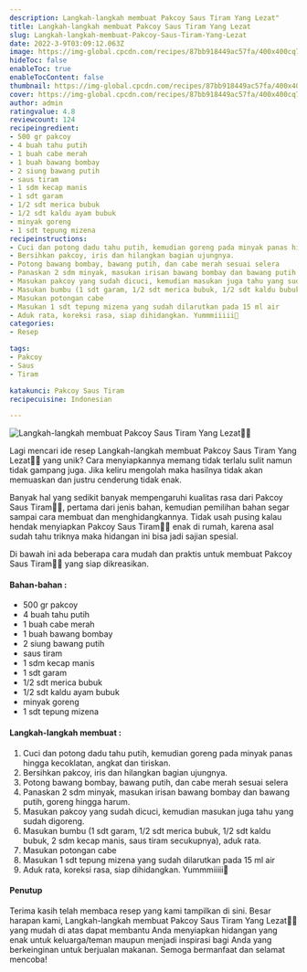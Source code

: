 ```yaml
---
description: Langkah-langkah membuat Pakcoy Saus Tiram Yang Lezat"
title: Langkah-langkah membuat Pakcoy Saus Tiram Yang Lezat
slug: Langkah-langkah-membuat-Pakcoy-Saus-Tiram-Yang-Lezat
date: 2022-3-9T03:09:12.063Z
image: https://img-global.cpcdn.com/recipes/87bb918449ac57fa/400x400cq70/photo.jpg
hideToc: false
enableToc: true
enableTocContent: false
thumbnail: https://img-global.cpcdn.com/recipes/87bb918449ac57fa/400x400cq70/photo.jpg
cover: https://img-global.cpcdn.com/recipes/87bb918449ac57fa/400x400cq70/photo.jpg
author: admin
ratingvalue: 4.8
reviewcount: 124
recipeingredient:
- 500 gr pakcoy
- 4 buah tahu putih
- 1 buah cabe merah
- 1 buah bawang bombay
- 2 siung bawang putih
- saus tiram
- 1 sdm kecap manis
- 1 sdt garam
- 1/2 sdt merica bubuk
- 1/2 sdt kaldu ayam bubuk
- minyak goreng
- 1 sdt tepung mizena
recipeinstructions:
- Cuci dan potong dadu tahu putih, kemudian goreng pada minyak panas hingga kecoklatan, angkat dan tiriskan.
- Bersihkan pakcoy, iris dan hilangkan bagian ujungnya.
- Potong bawang bombay, bawang putih, dan cabe merah sesuai selera
- Panaskan 2 sdm minyak, masukan irisan bawang bombay dan bawang putih, goreng hingga harum.
- Masukan pakcoy yang sudah dicuci, kemudian masukan juga tahu yang sudah digoreng.
- Masukan bumbu (1 sdt garam, 1/2 sdt merica bubuk, 1/2 sdt kaldu bubuk, 2 sdm kecap manis, saus tiram secukupnya), aduk rata.
- Masukan potongan cabe
- Masukan 1 sdt tepung mizena yang sudah dilarutkan pada 15 ml air
- Aduk rata, koreksi rasa, siap dihidangkan. Yummmiiiii🤤
categories:
- Resep

tags:
- Pakcoy
- Saus
- Tiram

katakunci: Pakcoy Saus Tiram
recipecuisine: Indonesian

---
```


![Langkah-langkah membuat Pakcoy Saus Tiram Yang Lezat👩‍🍳](https://img-global.cpcdn.com/recipes/87bb918449ac57fa/400x400cq70/photo.jpg)

Lagi mencari ide resep Langkah-langkah membuat Pakcoy Saus Tiram Yang Lezat👩‍🍳 yang unik? Cara menyiapkannya memang tidak terlalu sulit namun tidak gampang juga. Jika keliru mengolah maka hasilnya tidak akan memuaskan dan justru cenderung tidak enak.

Banyak hal yang sedikit banyak mempengaruhi kualitas rasa dari Pakcoy Saus Tiram👩‍🍳, pertama dari jenis bahan, kemudian pemilihan bahan segar sampai cara membuat dan menghidangkannya. Tidak usah pusing kalau hendak menyiapkan Pakcoy Saus Tiram👩‍🍳 enak di rumah, karena asal sudah tahu triknya maka hidangan ini bisa jadi sajian spesial.

Di bawah ini ada beberapa cara mudah dan praktis untuk membuat Pakcoy Saus Tiram👩‍🍳 yang siap dikreasikan.

<!--inarticleads1-->

#### Bahan-bahan :

- 500 gr pakcoy
- 4 buah tahu putih
- 1 buah cabe merah
- 1 buah bawang bombay
- 2 siung bawang putih
- saus tiram
- 1 sdm kecap manis
- 1 sdt garam
- 1/2 sdt merica bubuk
- 1/2 sdt kaldu ayam bubuk
- minyak goreng
- 1 sdt tepung mizena

<!--inarticleads2-->

#### Langkah-langkah membuat :

1. Cuci dan potong dadu tahu putih, kemudian goreng pada minyak panas hingga kecoklatan, angkat dan tiriskan.
1. Bersihkan pakcoy, iris dan hilangkan bagian ujungnya.
1. Potong bawang bombay, bawang putih, dan cabe merah sesuai selera
1. Panaskan 2 sdm minyak, masukan irisan bawang bombay dan bawang putih, goreng hingga harum.
1. Masukan pakcoy yang sudah dicuci, kemudian masukan juga tahu yang sudah digoreng.
1. Masukan bumbu (1 sdt garam, 1/2 sdt merica bubuk, 1/2 sdt kaldu bubuk, 2 sdm kecap manis, saus tiram secukupnya), aduk rata.
1. Masukan potongan cabe
1. Masukan 1 sdt tepung mizena yang sudah dilarutkan pada 15 ml air
1. Aduk rata, koreksi rasa, siap dihidangkan. Yummmiiiii🤤

#### Penutup

Terima kasih telah membaca resep yang kami tampilkan di sini. Besar harapan kami, Langkah-langkah membuat Pakcoy Saus Tiram Yang Lezat👩‍🍳 yang mudah di atas dapat membantu Anda menyiapkan hidangan yang enak untuk keluarga/teman maupun menjadi inspirasi bagi Anda yang berkeinginan untuk berjualan makanan. Semoga bermanfaat dan selamat mencoba!